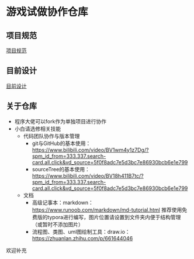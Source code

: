 # 游戏试做协作仓库



## 项目规范

[项目规范](./standard.md)



## 目前设计

[目前设计](./design.md)



## 关于仓库

* 程序大佬可以fork作为单独项目进行协作
* 小白请选修相关技能
  * 代码团队协作与版本管理
    * git与GitHub的基本使用：https://www.bilibili.com/video/BV1wm4y1z7Dg/?spm_id_from=333.337.search-card.all.click&vd_source=5f0f8adc7e5d3bc7e86930bcb6e1e799
    * sourceTree的基本使用：
      https://www.bilibili.com/video/BV18h411B7tc/?spm_id_from=333.337.search-card.all.click&vd_source=5f0f8adc7e5d3bc7e86930bcb6e1e799
  * 文档
    * 高级记事本：markdown：https://www.runoob.com/markdown/md-tutorial.html 推荐使用免费版的typora进行编写，图片位置请设置到文件夹内便于结构管理（或暂时不添加图片）
    * 流程图、类图、uml图绘制工具：draw.io：https://zhuanlan.zhihu.com/p/661644046



欢迎补充

